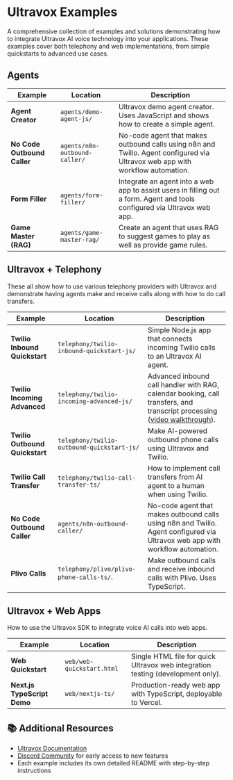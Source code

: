 # Ultravox Examples

A comprehensive collection of examples and solutions demonstrating how to integrate Ultravox AI voice technology into your applications. These examples cover both telephony and web implementations, from simple quickstarts to advanced use cases.

## Agents

| Example                     | Location                      | Description                                                                                                                   |
|-----------------------------|-------------------------------|-------------------------------------------------------------------------------------------------------------------------------|
| **Agent Creator**           | `agents/demo-agent-js/`       | Ultravox demo agent creator. Uses JavaScript and shows how to create a simple agent.                                          |
| **No Code Outbound Caller** | `agents/n8n-outbound-caller/` | No-code agent that makes outbound calls using n8n and Twilio. Agent configured via Ultravox web app with workflow automation. |
| **Form Filler**             | `agents/form-filler/`         | Integrate an agent into a web app to assist users in filling out a form. Agent and tools configured via Ultravox web app.     |
| **Game Master (RAG)**       | `agents/game-master-rag/`     | Create an agent that uses RAG to suggest games to play as well as provide game rules.                                         |

## Ultravox + Telephony

These all show how to use various telephony providers with Ultravox and demonstrate having agents make and receive calls along with how to do call transfers.

| Example                        | Location                                   | Description                                                                                                                                              |
|--------------------------------|--------------------------------------------|----------------------------------------------------------------------------------------------------------------------------------------------------------|
| **Twilio Inbound Quickstart**  | `telephony/twilio-inbound-quickstart-js/`  | Simple Node.js app that connects incoming Twilio calls to an Ultravox AI agent.                                                                          |
| **Twilio Incoming Advanced**   | `telephony/twilio-incoming-advanced-js/`   | Advanced inbound call handler with RAG, calendar booking, call transfers, and transcript processing ([video walkthrough](https://youtu.be/sa9uF5Rr9Os)). |
| **Twilio Outbound Quickstart** | `telephony/twilio-outbound-quickstart-js/` | Make AI-powered outbound phone calls using Ultravox and Twilio.                                                                                          |
| **Twilio Call Transfer**       | `telephony/twilio-call-transfer-ts/`       | How to implement call transfers from AI agent to a human when using Twilio.                                                                              |
| **No Code Outbound Caller**    | `agents/n8n-outbound-caller/`              | No-code agent that makes outbound calls using n8n and Twilio. Agent configured via Ultravox web app with workflow automation.                            |
| **Plivo Calls**                | `telephony/plivo/plivo-phone-calls-ts/`.   | Make outbound calls and receive inbound calls with Plivo. Uses TypeScript.                                                                               |

## Ultravox + Web Apps
How to use the Ultravox SDK to integrate voice AI calls into web apps.

| Example                     | Location                  | Description                                                                     |
|-----------------------------|---------------------------|---------------------------------------------------------------------------------|
| **Web Quickstart**          | `web/web-quickstart.html` | Single HTML file for quick Ultravox web integration testing (development only). |
| **Next.js TypeScript Demo** | `web/nextjs-ts/`          | Production-ready web app with TypeScript, deployable to Vercel.                 |

## 📚 Additional Resources

- [Ultravox Documentation](https://docs.ultravox.ai)
- [Discord Community](https://discord.com/channels/1240071833798184990/1323352273165881426/1323352273165881426) for early access to new features
- Each example includes its own detailed README with step-by-step instructions
